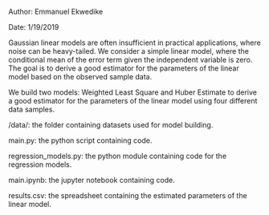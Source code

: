 Author: Emmanuel Ekwedike

Date: 1/19/2019

Gaussian linear models are often insufficient in practical applications, where noise can be heavy-tailed. We consider a simple linear model, where the conditional mean of the error term given the independent variable is zero. The goal is to derive a good estimator for the parameters of the linear model based on the observed sample data. 

We build two models: Weighted Least Square and Huber Estimate to derive a good estimator for the parameters of the linear model using four different data samples. 

/data/: the folder containing datasets used for model building.

main.py: the python script containing code.

regression_models.py: the python module containing code for the regression models.

main.ipynb: the jupyter notebook containing code.

results.csv: the spreadsheet containing the estimated parameters of the linear model.